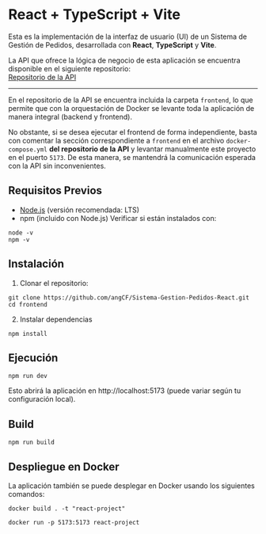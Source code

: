 # React + TypeScript + Vite

Esta es la implementación de la interfaz de usuario (UI) de un Sistema de Gestión de Pedidos, desarrollada con **React**, **TypeScript** y **Vite**.

La API que ofrece la lógica de negocio de esta aplicación se encuentra disponible en el siguiente repositorio:  
[Repositorio de la API](https://github.com/angCF/Sistema-de-Gestion-de-Pedidos.git)

---

En el repositorio de la API se encuentra incluida la carpeta `frontend`, lo que permite que con la orquestación de Docker se levante toda la aplicación de manera integral (backend y frontend).  

No obstante, si se desea ejecutar el frontend de forma independiente, basta con comentar la sección correspondiente a `frontend` en el archivo `docker-compose.yml` **del repositorio de la API** y levantar manualmente este proyecto en el puerto `5173`. De esta manera, se mantendrá la comunicación esperada con la API sin inconvenientes.

## Requisitos Previos
- [Node.js](https://nodejs.org/) (versión recomendada: LTS)
- npm (incluido con Node.js)
Verificar si están instalados con:
```
node -v
npm -v
```
## Instalación
1. Clonar el repositorio:
```
git clone https://github.com/angCF/Sistema-Gestion-Pedidos-React.git
cd frontend
```
2. Instalar dependencias
```
npm install
```
## Ejecución
```
npm run dev
```
Esto abrirá la aplicación en http://localhost:5173 (puede variar según tu configuración local).
## Build
```
npm run build
```
## Despliegue en Docker
La aplicación también se puede desplegar en Docker usando los siguientes comandos:
```console
docker build . -t "react-project"
```
```console
docker run -p 5173:5173 react-project
```
